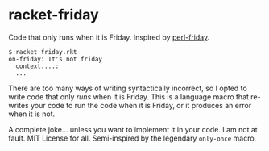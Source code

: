 racket-friday
=======

Code that only runs when it is Friday. Inspired by [perl-friday](https://github.com/jwilk/perl-friday).

```
$ racket friday.rkt
on-friday: It's not friday
  context....:
  ...
```

There are too many ways of writing syntactically incorrect, so I opted to write code that only *runs* when it is Friday. This is a language macro that re-writes your code to run the code when it is Friday, or it produces an error when it is not.

A complete joke... unless you want to implement it in your code. I am not at fault. MIT License for all. Semi-inspired by the legendary `only-once` macro.
